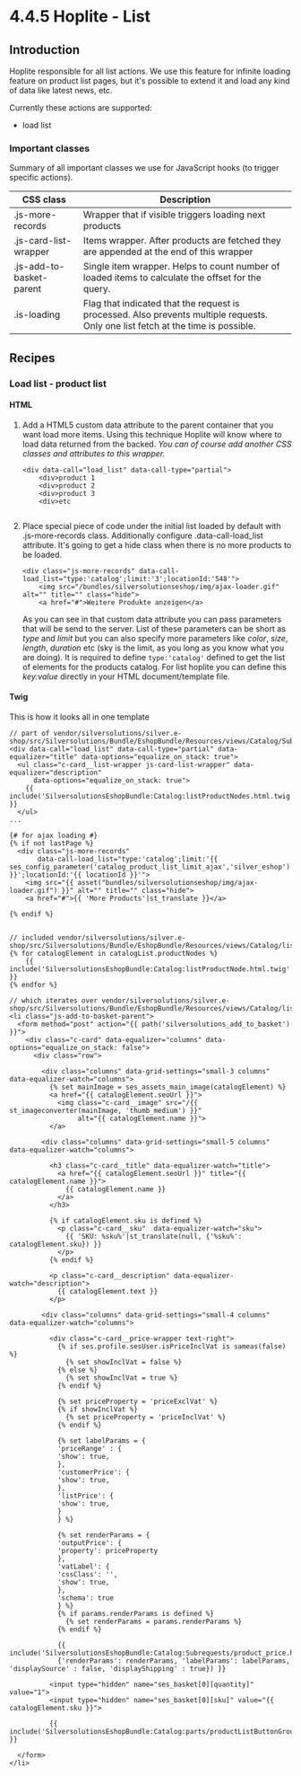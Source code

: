 #  4.4.5 Hoplite - List 

## Introduction

Hoplite responsible for all list actions. We use this feature for infinite loading feature on product list pages, but it's possible to extend it and load any kind of data like latest news, etc.

Currently these actions are supported:

  - load list

### Important classes 

Summary of all important classes we use for JavaScript hooks (to trigger specific actions).

| CSS class                | Description                                                                                                                      |
| ------------------------ | -------------------------------------------------------------------------------------------------------------------------------- |
| .js-more-records         | Wrapper that if visible triggers loading next products                                                                           |
| .js-card-list-wrapper    | Items wrapper. After products are fetched they are appended at the end of this wrapper                                           |
| .js-add-to-basket-parent | Single item wrapper. Helps to count number of loaded items to calculate the offset for the query.                                |
| .is-loading              | Flag that indicated that the request is processed. Also prevents multiple requests. Only one list fetch at the time is possible. |

## Recipes

### Load list - product list

#### HTML

1.  Add a HTML5 custom data attribute to the parent container that you want load more items. Using this technique Hoplite will know where to load data returned from the backed. *You can of course add another CSS classes and attributes to this wrapper.*

    ``` 
    <div data-call="load_list" data-call-type="partial">
        <div>product 1
        <div>product 2
        <div>product 3
        <div>etc
            
    ```

2.  Place special piece of code under the initial list loaded by default with .js-more-records class. Additionally configure .data-call-load\_list attribute. It's going to get a hide class when there is no more products to be loaded.
    
     

    ``` 
    <div class="js-more-records" data-call-load_list="type:'catalog';limit:'3';locationId:'548'">
        <img src="/bundles/silversolutionseshop/img/ajax-loader.gif" alt="" title="" class="hide">
        <a href="#">Weitere Produkte anzeigen</a>
    
    ```

    As you can see in that custom data attribute you can pass parameters that will be send to the server. List of these parameters can be short as *type* and *limit* but you can also specify more parameters like *color*, *size*, *length*, *duration* etc (sky is the limit, as you long as you know what you are doing). It is required to define `type:'catalog'` defined to get the list of elements for the products catalog. For list hoplite you can define this *key:value* directly in your HTML document/template file.

#### Twig

This is how it looks all in one template

``` 
// part of vendor/silversolutions/silver.e-shop/src/Silversolutions/Bundle/EshopBundle/Resources/views/Catalog/Subrequests/listChildren.html.twig:58
<div data-call="load_list" data-call-type="partial" data-equalizer="title" data-options="equalize_on_stack: true">
  <ul class="c-card__list-wrapper js-card-list-wrapper" data-equalizer="description"
      data-options="equalize_on_stack: true">
    {{ include('SilversolutionsEshopBundle:Catalog:listProductNodes.html.twig'|st_resolve_template) }}
  </ul>
...
 
{# for ajax loading #}
{% if not lastPage %}
  <div class="js-more-records"
       data-call-load_list="type:'catalog';limit:'{{ ses_config_parameter('catalog_product_list_limit_ajax','silver_eshop') }}';locationId:'{{ locationId }}'">
    <img src="{{ asset("bundles/silversolutionseshop/img/ajax-loader.gif") }}" alt="" title="" class="hide">
    <a href="#">{{ 'More Products'|st_translate }}</a>
  
{% endif %}
 
 
// included vendor/silversolutions/silver.e-shop/src/Silversolutions/Bundle/EshopBundle/Resources/views/Catalog/listProductNodes.html.twig
{% for catalogElement in catalogList.productNodes %}
    {{ include('SilversolutionsEshopBundle:Catalog:listProductNode.html.twig'|st_resolve_template) }}
{% endfor %}
 
// which iterates over vendor/silversolutions/silver.e-shop/src/Silversolutions/Bundle/EshopBundle/Resources/views/Catalog/listProductNode.html.twig:16
<li class="js-add-to-basket-parent">
  <form method="post" action="{{ path('silversolutions_add_to_basket') }}">
    <div class="c-card" data-equalizer="columns" data-options="equalize_on_stack: false">
      <div class="row">

        <div class="columns" data-grid-settings="small-3 columns" data-equalizer-watch="columns">
          {% set mainImage = ses_assets_main_image(catalogElement) %}
          <a href="{{ catalogElement.seoUrl }}">
            <img class="c-card__image" src="/{{ st_imageconverter(mainImage, 'thumb_medium') }}"
                 alt="{{ catalogElement.name }}">
          </a>

        <div class="columns" data-grid-settings="small-5 columns" data-equalizer-watch="columns">

          <h3 class="c-card__title" data-equalizer-watch="title">
            <a href="{{ catalogElement.seoUrl }}" title="{{ catalogElement.name }}">
              {{ catalogElement.name }}
            </a>
          </h3>

          {% if catalogElement.sku is defined %}
            <p class="c-card__sku"  data-equalizer-watch="sku">
              {{ 'SKU: %sku%'|st_translate(null, {'%sku%': catalogElement.sku}) }}
            </p>
          {% endif %}

          <p class="c-card__description" data-equalizer-watch="description">
            {{ catalogElement.text }}
          </p>

        <div class="columns" data-grid-settings="small-4 columns" data-equalizer-watch="columns">

          <div class="c-card__price-wrapper text-right">
            {% if ses.profile.sesUser.isPriceInclVat is sameas(false) %}
              {% set showInclVat = false %}
            {% else %}
              {% set showInclVat = true %}
            {% endif %}

            {% set priceProperty = 'priceExclVat' %}
            {% if showInclVat %}
              {% set priceProperty = 'priceInclVat' %}
            {% endif %}

            {% set labelParams = {
            'priceRange' : {
            'show': true,
            },
            'customerPrice': {
            'show': true,
            },
            'listPrice': {
            'show': true,
            }
            } %}

            {% set renderParams = {
            'outputPrice': {
            'property': priceProperty
            },
            'vatLabel': {
            'cssClass': '',
            'show': true,
            },
            'schema': true
            } %}
            {% if params.renderParams is defined %}
              {% set renderParams = params.renderParams %}
            {% endif %}

            {{ include('SilversolutionsEshopBundle:Catalog:Subrequests/product_price.html.twig'|st_resolve_template,
            {'renderParams': renderParams, 'labelParams': labelParams, 'displaySource' : false, 'displayShipping' : true}) }}

          <input type="hidden" name="ses_basket[0][quantity]" value="1">
          <input type="hidden" name="ses_basket[0][sku]" value="{{ catalogElement.sku }}">

          {{ include('SilversolutionsEshopBundle:Catalog:parts/productListButtonGroup.html.twig'|st_resolve_template) }}

  </form>
</li>
```
